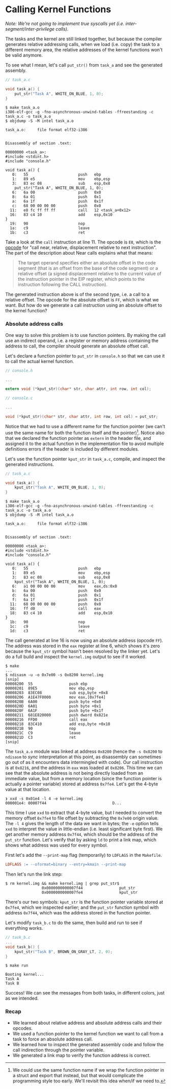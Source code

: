 # Calling Kernel Functions

_Note: We're not going to implement true syscalls yet (i.e. inter-segment/inter-privilege calls)._

The tasks and the kernel are still linked together, but because the compiler generates relative addressing calls, when we load (i.e. copy) the task to a different memory area, the relative addresses of the kernel functions won't be valid anymore.

To see what I mean, let's call `put_str()` from `task_a` and see the generated assembly.

```c
// task_a.c

void task_a() {
    put_str("Task A", WHITE_ON_BLUE, 1, 0);
}
```

```
$ make task_a.o
i386-elf-gcc -g -fno-asynchronous-unwind-tables -ffreestanding -c task_a.c -o task_a.o
$ objdump -S -M intel task_a.o

task_a.o:     file format elf32-i386


Disassembly of section .text:

00000000 <task_a>:
#include <stdint.h>
#include "console.h"

void task_a() {
   0:   55                      push   ebp
   1:   89 e5                   mov    ebp,esp
   3:   83 ec 08                sub    esp,0x8
    put_str("Task A", WHITE_ON_BLUE, 1, 0);
   6:   6a 00                   push   0x0
   8:   6a 01                   push   0x1
   a:   6a 1f                   push   0x1f
   c:   68 00 00 00 00          push   0x0
  11:   e8 fc ff ff ff          call   12 <task_a+0x12>
  16:   83 c4 10                add    esp,0x10
}
  19:   90                      nop
  1a:   c9                      leave  
  1b:   c3                      ret    
```

Take a look at the `call` instruction at line 11. The opcode is `E8`, which is the [opcode](https://c9x.me/x86/html/file_module_x86_id_26.html) for "call near, relative, displacement relative to next instruction". The part of the description about Near calls explains what that means:

> The target operand specifies either an absolute offset in the code segment (that is an offset from the base of the code segment) or a relative offset (a signed displacement relative to the current value of the instruction pointer in the EIP register, which points to the instruction following the CALL instruction).

The generated instruction above is of the second type, i.e. a call to a relative offset. The opcode for the absolute offset is `FF`, which is what we want. But how do we generate a call instruction using an absolute offset to the kernel function?

### Absolute address calls

One way to solve this problem is to use function pointers. By making the call use an indirect operand, i.e. a register or memory address containing the address to call, the compiler should generate an absolute offset call.

Let's declare a function pointer to `put_str` in `console.h` so that we can use it to call the actual kernel function.

```c
// console.h

...

extern void (*kput_str)(char* str, char attr, int row, int col);
```
```c
// console.c

...

void (*kput_str)(char* str, char attr, int row, int col) = put_str;
```

Notice that we had to use a different name for the function pointer (we can't use the same name for both the function itself and the pointer)[^1]. Notice also that we declared the function pointer as `extern` in the header file, and assigned it to the actual function in the implementation file to avoid multiple definitions errors if the header is included by different modules.

[^1]: We could use the same function name if we wrap the function pointer in a struct and export that instead, but that would complicate the programming style too early. We'll revisit this idea when/if we need to.

Let's use the function pointer `kput_str` in `task_a.c`, compile, and inspect the generated instructions.

```c
// task_a.c

void task_a() {
    kput_str("Task A", WHITE_ON_BLUE, 1, 0);
}
```

```
$ make task_a.o
i386-elf-gcc -g -fno-asynchronous-unwind-tables -ffreestanding -c task_a.c -o task_a.o
$ objdump -S -M intel task_a.o

task_a.o:     file format elf32-i386


Disassembly of section .text:

00000000 <task_a>:
#include <stdint.h>
#include "console.h"

void task_a() {
   0:   55                      push   ebp
   1:   89 e5                   mov    ebp,esp
   3:   83 ec 08                sub    esp,0x8
    kput_str("Task A", WHITE_ON_BLUE, 1, 0);
   6:   a1 00 00 00 00          mov    eax,ds:0x0
   b:   6a 00                   push   0x0
   d:   6a 01                   push   0x1
   f:   6a 1f                   push   0x1f
  11:   68 00 00 00 00          push   0x0
  16:   ff d0                   call   eax
  18:   83 c4 10                add    esp,0x10
}
  1b:   90                      nop
  1c:   c9                      leave  
  1d:   c3                      ret    
```

The call generated at line 16 is now using an absolute address (opcode `FF`). The address was stored in the `eax` register at line 6, which shows it's zero because the `kput_str` symbol hasn't been resolved by the linker yet. Let's do a full build and inspect the `kernel.img` output to see if it worked.

```
$ make
...
$ ndisasm -u -o 0x7e00 -s 0x8200 kernel.img
[snip]
00008200  55                push ebp
00008201  89E5              mov ebp,esp
00008203  83EC08            sub esp,byte +0x8
00008206  A1E47F0000        mov eax,[0x7fe4]
0000820B  6A00              push byte +0x0
0000820D  6A01              push byte +0x1
0000820F  6A1F              push byte +0x1f
00008211  681E820000        push dword 0x821e
00008216  FFD0              call eax
00008218  83C410            add esp,byte +0x10
0000821B  90                nop
0000821C  C9                leave
0000821D  C3                ret
[snip]
```

The `task_a.o` module was linked at address `0x8200` (hence the `-s 0x8200` to `ndisasm` to _sync_ interpretation at this point, as disassembly can sometimes go out of as it encounters data intermingled with code). Our call instruction is at `0x8216`, and the address in `eax` was loaded at `0x8206`. This time we can see that the absolute address is not being directly loaded from an immediate value, but from a memory location (since the function pointer is actually a pointer variable) stored at address `0x7fe4`. Let's get the 4-byte value at that location.

```
❯ xxd -s 0x01e4 -l 4 -e kernel.img
000001e4: 00007f44                             D...
```

This time I use `xxd` to extract that 4-byte value, but I needed to convert the memory offset `0x7fe4` to file offset by subtracting the `0x7e00` origin value. The `-l 4` gives the length of the data we want in bytes; the `-e` option tells `xxd` to interpret the value in little-endian (i.e. least significant byte first). We get another memory address `0x7f44`, which should be the address of the `put_str` function. Let's verify that by asking `ld` to print a link map, which shows what address was used for every symbol.

First let's add the `--print-map` flag (temporarily) to `LDFLAGS` in the `Makefile`.

```makefile
LDFLAGS := --oformat=binary --entry=kmain --print-map
```

Then let's run the link step:

```
$ rm kernel.img && make kernel.img | grep put_str$
                0x0000000000007f44                put_str
                0x0000000000007fe4                kput_str
```

There's our two symbols: `kput_str` is the function pointer variable stored at `0x7fe4`, which we inspected earlier; and the `put_str` function symbol with address `0x7f44`, which was the address stored in the function pointer.

Let's modify `task_b.c` to do the same, then build and run to see if everything works.

```c
// task_b.c
...
void task_b() {
    kput_str("Task B", BROWN_ON_GRAY_LT, 2, 0);
}
```

```
$ make run
```
```
Booting kernel...
Task A
Task B
```

Success! We can see the messages from both tasks, in different colors, just as we intended.

### Recap

* We learned about relative address and absolute address calls and their opcodes.
* We used a function pointer to the kernel function we want to call from a task to force an absolute address call.
* We learned how to inspect the generated assembly code and follow the call indirection through the pointer variable.
* We generated a link map to verify the function address is correct.
